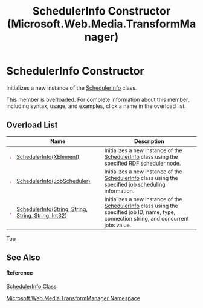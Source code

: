 ﻿---
title: SchedulerInfo Constructor  (Microsoft.Web.Media.TransformManager)
TOCTitle: SchedulerInfo Constructor
ms:assetid: Overload:Microsoft.Web.Media.TransformManager.SchedulerInfo.#ctor
ms:mtpsurl: https://msdn.microsoft.com/en-us/library/microsoft.web.media.transformmanager.schedulerinfo.schedulerinfo(v=VS.90)
ms:contentKeyID: 35521124
ms.date: 06/14/2012
mtps_version: v=VS.90
f1_keywords:
- Microsoft.Web.Media.TransformManager.SchedulerInfo.SchedulerInfo
- Microsoft.Web.Media.TransformManager.SchedulerInfo.#ctor
dev_langs:
- CSharp
- JScript
- VB
- FSharp
---

# SchedulerInfo Constructor

Initializes a new instance of the [SchedulerInfo](schedulerinfo-class-microsoft-web-media-transformmanager.md) class.

This member is overloaded. For complete information about this member, including syntax, usage, and examples, click a name in the overload list.

## Overload List

<table>
<thead>
<tr class="header">
<th> </th>
<th>Name</th>
<th>Description</th>
</tr>
</thead>
<tbody>
<tr class="odd">
<td><img src="images/Dd565996.pubmethod(en-us,VS.90).gif" title="Public method" alt="Public method" /></td>
<td><a href="schedulerinfo-constructor-xelement-microsoft-web-media-transformmanager.md">SchedulerInfo(XElement)</a></td>
<td>Initializes a new instance of the <a href="schedulerinfo-class-microsoft-web-media-transformmanager.md">SchedulerInfo</a> class using the specified RDF scheduler node.</td>
</tr>
<tr class="even">
<td><img src="images/Dd565996.pubmethod(en-us,VS.90).gif" title="Public method" alt="Public method" /></td>
<td><a href="schedulerinfo-constructor-jobscheduler-microsoft-web-media-transformmanager.md">SchedulerInfo(JobScheduler)</a></td>
<td>Initializes a new instance of the <a href="schedulerinfo-class-microsoft-web-media-transformmanager.md">SchedulerInfo</a> class using the specified job scheduling information.</td>
</tr>
<tr class="odd">
<td><img src="images/Dd565996.pubmethod(en-us,VS.90).gif" title="Public method" alt="Public method" /></td>
<td><a href="schedulerinfo-constructor-string-string-string-string-int32-microsoft-web-media-transformmanager.md">SchedulerInfo(String, String, String, String, Int32)</a></td>
<td>Initializes a new instance of the <a href="schedulerinfo-class-microsoft-web-media-transformmanager.md">SchedulerInfo</a> class using the specified job ID, name, type, connection string, and concurrent jobs value.</td>
</tr>
</tbody>
</table>


Top

## See Also

#### Reference

[SchedulerInfo Class](schedulerinfo-class-microsoft-web-media-transformmanager.md)

[Microsoft.Web.Media.TransformManager Namespace](microsoft-web-media-transformmanager-namespace.md)

